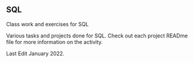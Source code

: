 ## SQL
Class work and exercises for SQL

Various tasks and projects done for SQL. Check out each project READme file for more information on the activity. 

Last Edit January 2022.
